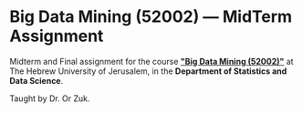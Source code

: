 # Big Data Mining (52002) — MidTerm Assignment

Midterm and Final assignment for the course [**"Big Data Mining (52002)"**](https://shnaton.huji.ac.il/index.php/NewSyl/52002/2/2025/) at The Hebrew University of Jerusalem, in the **Department of Statistics and Data Science**.

Taught by Dr. Or Zuk.
